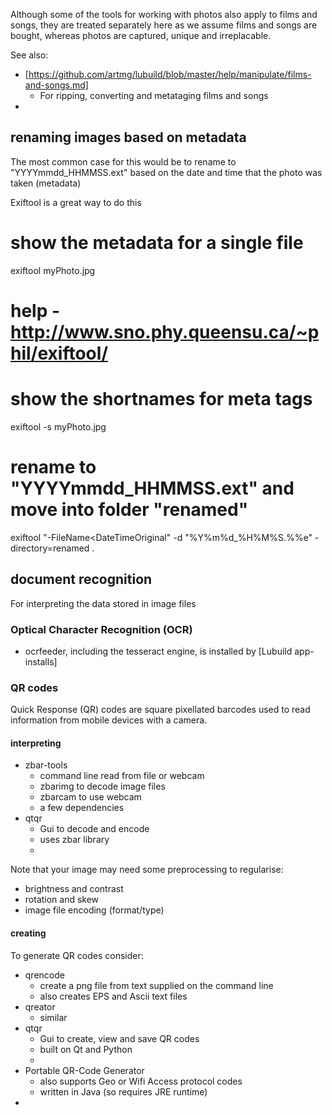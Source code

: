 
Although some of the tools for working with photos also apply to films and songs, 
they are treated separately here as we assume films and songs are bought, 
whereas photos are captured, unique and irreplacable. 

See also:
* [https://github.com/artmg/lubuild/blob/master/help/manipulate/films-and-songs.md]
    * For ripping, converting and metataging films and songs
* 



## renaming images based on metadata

The most common case for this would be to rename to "YYYYmmdd_HHMMSS.ext" 
based on the date and time that the photo was taken (metadata)

Exiftool is a great way to do this

# show the metadata for a single file
exiftool myPhoto.jpg
# help - http://www.sno.phy.queensu.ca/~phil/exiftool/
# show the shortnames for meta tags
exiftool -s myPhoto.jpg

# rename to "YYYYmmdd_HHMMSS.ext" and move into folder "renamed"
exiftool "-FileName<DateTimeOriginal" -d "%Y%m%d_%H%M%S.%%e" -directory=renamed .



## document recognition

For interpreting the data stored in image files

### Optical Character Recognition (OCR)

* ocrfeeder, including the tesseract engine, is installed by [Lubuild app-installs]


### QR codes

Quick Response (QR) codes are square pixellated barcodes used to read information 
from mobile devices with a camera. 

#### interpreting

* zbar-tools
	- command line read from file or webcam
	- zbarimg to decode image files
	- zbarcam to use webcam
	- a few dependencies
* qtqr
	- Gui to decode and encode
	- uses zbar library
	- 

Note that your image may need some preprocessing to regularise:
* brightness and contrast
* rotation and skew
* image file encoding (format/type)


#### creating

To generate QR codes consider:

* qrencode
	- create a png file from text supplied on the command line
	- also creates EPS and Ascii text files
* qreator
	- similar
* qtqr
	- Gui to create, view and save QR codes
	- built on Qt and Python
	- 
* Portable QR-Code Generator
	- also supports Geo or Wifi Access protocol codes
	* written in Java (so requires JRE runtime)
* 


